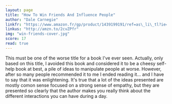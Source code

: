 ```yaml
---
layout: page
title: "How To Win Friends And Influence People"
author: "Dale Carnegie"
linkfr: "https://www.amazon.fr/gp/product/1439199191/ref=as\_li\_tl?ie=UTF8&camp=1642&creative=6746&creativeASIN=1439199191&linkCode=as2&tag=mg092-21"
linkus: "http://amzn.to/2cvZPfr" 
img: "win-friends-cover.jpg"
score: 17
read: true
---
```


This must be one of the worse title for a book I've ever seen. Actually, only based on this title, I avoided this book and considered it to be a cheesy self-help book at best, a pile of ideas to manipulate people at worse. However, after so many people recommended it to me I ended reading it... and I have to say that it was enlightening. It's true that a lot of the ideas presented are mostly comon sense focused on a strong sense of empathy, but they are presented so clearly that the author makes you really think about the different interactions you can have during a day. 


